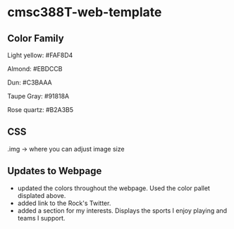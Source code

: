 # cmsc388T-web-template

## Color Family
Light yellow: #FAF8D4

Almond: #EBDCCB

Dun: #C3BAAA

Taupe Gray: #91818A

Rose quartz: #B2A3B5

## CSS
.img -> where you can adjust image size

## Updates to Webpage
- updated the colors throughout the webpage. Used the color pallet displated above.
- added link to the Rock's Twitter.
- added a section for my interests. Displays the sports I enjoy playing and teams I support.
